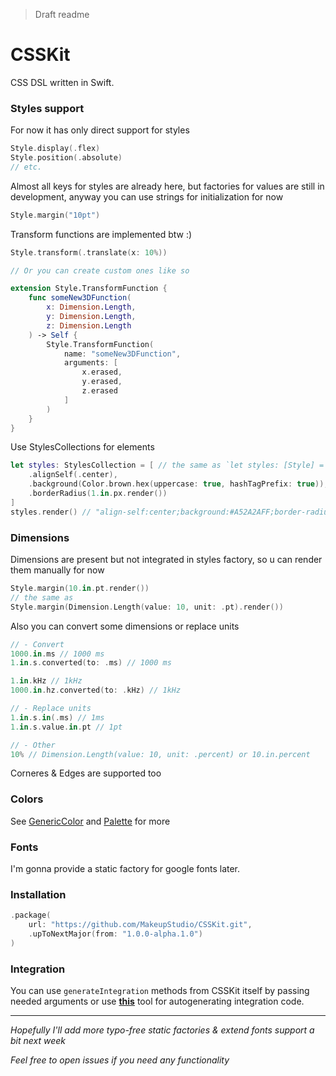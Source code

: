 > Draft readme

# CSSKit

CSS DSL written in Swift.

### Styles support

For now it has only direct support for styles

```swift
Style.display(.flex)
Style.position(.absolute)
// etc.
```

Almost all keys for styles are already here, but factories for values are still in development, anyway you can use strings for initialization for now

```swift
Style.margin("10pt")
```

Transform functions are implemented btw :)

```swift
Style.transform(.translate(x: 10%))

// Or you can create custom ones like so

extension Style.TransformFunction {
    func someNew3DFunction(
        x: Dimension.Length, 
        y: Dimension.Length, 
        z: Dimension.Length
    ) -> Self {
        Style.TransformFunction(
            name: "someNew3DFunction",
            arguments: [
              	x.erased,
                y.erased,
                z.erased
            ]
        )
    }
}
```

Use StylesCollections for elements

```swift
let styles: StylesCollection = [ // the same as `let styles: [Style] = [...`
    .alignSelf(.center),
    .background(Color.brown.hex(uppercase: true, hashTagPrefix: true)),
    .borderRadius(1.in.px.render())
]
styles.render() // "align-self:center;background:#A52A2AFF;border-radius:1.0px;"
```

### Dimensions

Dimensions are present but not integrated in styles factory, so u can render them manually for now

```swift
Style.margin(10.in.pt.render())
// the same as
Style.margin(Dimension.Length(value: 10, unit: .pt).render())
```

Also you can convert some dimensions or replace units

```swift
// - Convert
1000.in.ms // 1000 ms
1.in.s.converted(to: .ms) // 1000 ms

1.in.kHz // 1kHz
1000.in.hz.converted(to: .kHz) // 1kHz

// - Replace units
1.in.s.in(.ms) // 1ms
1.in.s.value.in.pt // 1pt

// - Other
10% // Dimension.Length(value: 10, unit: .percent) or 10.in.percent
```

Corneres & Edges are supported too

### Colors

See [GenericColor](https://github.com/MakeupStudio/GenericColor) and [Palette](https://github.com/MakeupStudio/Palette) for more

### Fonts

I'm gonna provide a static factory for google fonts later.

### Installation

```swift
.package(
    url: "https://github.com/MakeupStudio/CSSKit.git", 
    .upToNextMajor(from: "1.0.0-alpha.1.0")
)
```

### Integration

You can use `generateIntegration` methods from CSSKit itself by passing needed arguments or use **[this](https://makeupstudio.herokuapp.com/CSSKit)** tool for autogenerating integration code.

---

_Hopefully I'll add more typo-free static factories & extend fonts support a bit next week_

_Feel free to open issues if you need any functionality_